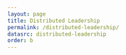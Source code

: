 ```yaml
---
layout: page
title: Distributed Leadership
permalink: /distributed-leadership/
datasrc: distributed-leadership
order: b
---
```

